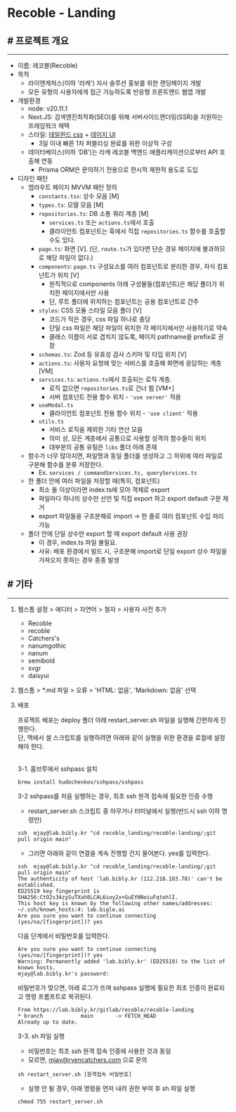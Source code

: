 # Recoble - Landing

## # 프로젝트 개요
___
- 이름: 레코블(Recoble)
- 목적
    - 라이앤캐처스(이하 '라캐') 자사 솔루션 홍보를 위한 랜딩페이지 개발
    - 모든 유형의 사용자에게 접근 가능하도록 반응형 프론트엔드 웹앱 개발 
- 개발환경
    - node: v20.11.1
    - Next.JS: 검색엔진최적화(SEO)를 위해 서버사이드랜더링(SSR)을 지원하는 프레임워크 채택
    - 스타일: [테일윈드 css](https://tailwindcss.com/) + [데이지 UI](https://daisyui.com/)
        - 3일 이내 빠른 1차 퍼블리싱 완료를 위한 이상적 구성
    - 데이터베이스(이하 'DB')는 라캐 레코블 백엔드 애플리캐이션으로부터 API 호출해 연동
        - Prisma ORM은 문의하기 전용으로 한시적 제한적 용도로 도입
- 디자인 패턴
    - 앱라우트 페이지 MVVM 패턴 정의
        - `constants.tsx`: 상수 모음 [M]
        - `types.ts`: 모델 모음 [M]
        - `repositories.ts`: DB 소통 쿼리 계층 [M]
            - `services.ts` 또는 `actions.ts`에서 호출
            - 클라이언트 컴포넌트는 훅에서 직접 `repositories.ts` 함수를 호출할 수도 있다.
        - `page.ts`: 화면 [V]. (단, `route.ts`가 있다면 단순 경유 페이지에 불과하므로 해당 파일이 없다.)
        - `components`: `page.ts` 구성요소를 여러 컴포넌트로 분리한 경우, 자식 컴포넌트가 위치 [V]
            - 원칙적으로 components 아래 구성물들(컴포넌트)은 해당 폴더가 위치한 페이지에서만 사용
            - 단, 루트 폴더에 위치하는 컴포넌트는 공용 컴포넌트로 간주
        - `styles`: CSS 모듈 스타일 모음 폴더 [V]
            - 코드가 적은 경우, css 파일 하나로 충당
            - 단일 css 파일은 해당 파일이 위치한 각 페이지에서만 사용하기로 약속
            - 클래스 이름이 서로 겹치지 않도록, 페이지 pathname을 prefix로 권장
        - `schemas.ts`: Zod 등 유효성 검사 스키마 및 타입 위치 [V]
        - `actions.ts`: 사용자 요청에 맞는 서비스를 호출해 화면에 응답하는 계층 [VM]
        - `services.ts`: `actions.ts`에서 호출되는 로직 계층. 
            - 로직 없으면 `repositories.ts`로 건너 뜀 [VM+]
            - 서버 컴포넌트 전용 함수 위치 - `'use server'` 적용
        - `useModal.ts`
            - 클라이언트 컴포넌트 전용 함수 위치 - `'use client'` 적용
        - `utils.ts`
            - 서비스 로직을 제외한 기타 연산 모음
            - 의미 상, 모든 계층에서 공통으로 사용할 성격의 함수들이 위치
            - 대부분의 공통 유틸은 `libs` 폴더 아래 존재
    - 함수가 너무 많아지면, 파일명과 동일 폴더를 생성하고 그 하위에 여러 파일로 구분해 함수를 분류 저장한다.
        - Ex. `services / commandServices.ts, queryServices.ts`
    - 한 폴더 안에 여러 파일을 저장할 때(특히, 컴포넌트)
        - 최소 둘 이상이라면 index.ts에 모아 객체로 export
        - 파일마다 하나의 상수만 선언 및 직접 export 하고 export default 구문 제거 
        - export 파일들을 구조분해로 import → 한 줄로 여러 컴포넌트 수입 처리 가능
    - 폴더 안에 단일 상수만 export 할 때 export default 사용 권장
        - 이 경우, index.ts 파일 불필요.
        - 사유: 배포 환경에서 빌드 시, 구조분해 import로 단일 export 상수 파일을 가져오지 못하는 경우 종종 발생


## # 기타
---
1. 웹스톰 설정 > 에디터 > 자연어 > 철자 > 사용자 사전 추가
    - Recoble
    - recoble
    - Catchers's
    - nanumgothic
    - nanum
    - semibold
    - svgr
    - daisyui


2. 웹스톰 > *.md 파일 > 오류 > 'HTML: 없음', 'Markdown: 없음' 선택


3. 배포
    
    프로젝트 배포는 deploy 폴더 아래 restart_server.sh 파일을 실행해 간편하게 진행한다.<br/>
    단, 맥에서 셀 스크립트를 실행하려면 아래와 같이 실행을 위한 환경을 로컬에 설정해야 한다.<br/><br/>

   3-1. 홈브루에서 sshpass 설치<br/>
    ```
    brew install hudochenkov/sshpass/sshpass
    ```
   3-2 sshpass를 처음 실행하는 경우, 최초 ssh 원격 접속에 필요한 인증 수행 
    - restart_server.sh 스크립트 중 아무거나 터미널에서 실행(반드시 ssh 이하 명령만)
    ```
    ssh  mjay@lab.bibly.kr "cd recoble_landing/recoble-landing/;git pull origin main"
    ```
    - 그러면 아래와 같이 연결을 계속 진행할 건지 물어본다. yes를 입력한다.
    ```
    ssh  mjay@lab.bibly.kr "cd recoble_landing/recoble-landing/;git pull origin main"
    The authenticity of host 'lab.bibly.kr (112.218.103.78)' can't be established.
    ED25519 key fingerprint is SHA256:CtO2s34zySuTXah8LCAL6ioy2x+GuEYHNoiuFqtohlI.
    This host key is known by the following other names/addresses:
    ~/.ssh/known_hosts:4: lab.bigle.ai
    Are you sure you want to continue connecting (yes/no/[fingerprint])? yes
    ```
    다음 단계에서 비밀번호를 입력한다.
    ```
    Are you sure you want to continue connecting (yes/no/[fingerprint])? yes
    Warning: Permanently added 'lab.bibly.kr' (ED25519) to the list of known hosts.
    mjay@lab.bibly.kr's password:
    ```
    비밀번호가 맞으면, 아래 로그가 뜨며 sshpass 실행에 필요한 최초 인증이 완료되고 명령 프롬프트로 복귀된다.
    ```
    From https://lab.bibly.kr/gitlab/recoble/recoble-landing
    * branch            main       -> FETCH_HEAD
    Already up to date.
    ```
   3-3. sh 파일 실행
    - 비밀번호는 최초 ssh 원격 접속 인증에 사용한 것과 동일
    - 모르면, mjay@ryencatchers.com 으로 문의
    ```
    sh restart_server.sh [원격접속 비밀번호]
    ```
    - 실행 안 될 경우, 아래 명령을 먼저 내려 권한 부여 후 sh 파일 실행
    ```
    chmod 755 restart_server.sh
    ```